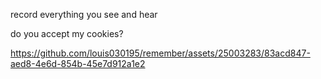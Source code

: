 

record everything you see and hear 

do you accept my cookies?



https://github.com/louis030195/remember/assets/25003283/83acd847-aed8-4e6d-854b-45e7d912a1e2

